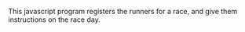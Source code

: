 This javascript program registers the runners for a race, and give them instructions on the race day.
